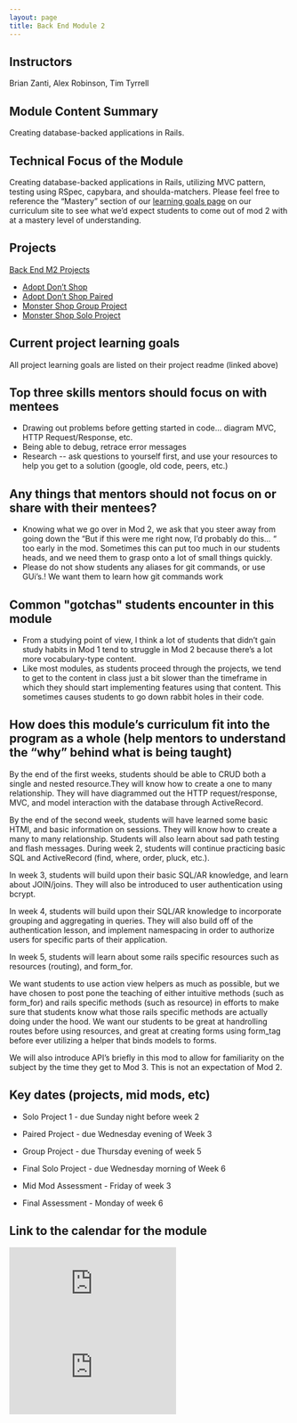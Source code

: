 ```yaml
---
layout: page
title: Back End Module 2
---
```


## Instructors
Brian Zanti, Alex Robinson, Tim Tyrrell

## Module Content Summary

Creating database-backed applications in Rails.

## Technical Focus of the Module

Creating database-backed applications in Rails, utilizing MVC pattern, testing using RSpec, capybara, and shoulda-matchers. Please feel free to reference the “Mastery” section of our [learning goals page](https://backend.turing.io/module2/success/learning_goals) on our curriculum site to see what we’d expect students to come out of mod 2 with at a mastery level of understanding.

## Projects

<section>
  <a href="https://backend.turing.io/module2/projects/index" class="btn btn-dark">Back End M2 Projects</a>
</section>

* [Adopt Don’t Shop](https://github.com/turingschool-examples/adopt_dont_shop_2005)
* [Adopt Don’t Shop Paired](https://github.com/turingschool-examples/adopt_dont_shop_paired)
* [Monster Shop Group Project](https://github.com/turingschool-examples/monster_shop_2005)
* [Monster Shop Solo Project](https://github.com/turingschool-examples/monster_shop_final)

## Current project learning goals

All project learning goals are listed on their project readme (linked above)

## Top three skills mentors should focus on with mentees

* Drawing out problems before getting started in code… diagram MVC, HTTP Request/Response, etc.
* Being able to debug, retrace error messages
* Research -- ask questions to yourself first, and use your resources to help you get to a solution (google, old code, peers, etc.)


## Any things that mentors should __not__ focus on or share with their mentees?

* Knowing what we go over in Mod 2, we ask that you steer away from going down the “But if this were me right now, I’d probably do this… “ too early in the mod. Sometimes this can put too much in our students heads, and we need them to grasp onto a lot of small things quickly.
* Please do not show students any aliases for git commands, or use GUi’s.! We want them to learn how git commands work


## Common "gotchas" students encounter in this module

* From a studying point of view, I think a lot of students that didn’t gain study habits in Mod 1 tend to struggle in Mod 2 because there’s a lot more vocabulary-type content.
* Like most modules, as students proceed through the projects, we tend to get to the content in class just a bit slower than the timeframe in which they should start implementing features using that content. This sometimes causes students to go down rabbit holes in their code.

## How does this module’s curriculum fit into the program as a whole __(help mentors to understand the “why” behind what is being taught)__

By the end of the first weeks, students should be able to CRUD both a single and nested resource.They will know how to create a one to many relationship.  They will have diagrammed out the HTTP request/response, MVC, and model interaction with the database through ActiveRecord.

By the end of the second week, students will have learned some basic HTMl, and basic information on sessions. They will know how to create a many to many relationship. Students will also learn about sad path testing and flash messages. During week 2, students will continue practicing basic SQL and ActiveRecord (find, where, order, pluck, etc.).

In week 3, students will build upon their basic SQL/AR knowledge, and learn about JOIN/joins. They will also be introduced to user authentication using bcrypt.

In week 4, students will build upon their SQL/AR knowledge to incorporate grouping and aggregating in queries. They will also build off of the authentication lesson, and implement namespacing in order to authorize users for specific parts of their application.

In week 5, students will learn about some rails specific resources such as resources (routing), and form_for.


We want students to use action view helpers as much as possible, but we have chosen to post pone the teaching of either intuitive methods (such as form_for) and rails specific methods (such as resource) in efforts to make sure that students know what those rails specific methods are actually doing under the hood. We want our students to be great at handrolling routes before using resources, and great at creating forms using form_tag before ever utilizing a helper that binds models to forms.

We will also introduce API’s briefly in this mod to allow for familiarity on the subject by the time they get to Mod 3. This is not an expectation of Mod 2.

## Key dates (projects, mid mods, etc)

* Solo Project 1 - due Sunday night before week 2
* Paired Project - due Wednesday evening of Week 3
* Group Project - due Thursday evening of week 5
* Final Solo Project - due Wednesday morning of Week 6

* Mid Mod Assessment - Friday of week 3
* Final Assessment - Monday of week 6


## Link to the calendar for the module

<section class="module-content" data-module="2">
  <div class="responsive-iframe-container">
    <div class='tablet'>
      <iframe src="https://calendar.google.com/calendar/embed?showTitle=0&amp;showPrint=0&amp;showCalendars=0&amp;mode=AGENDA&amp;height=400&amp;wkst=1&amp;bgcolor=%23FFFFFF&amp;src=casimircreative.com_rps2hg1nfqjih4rcl3gl6s4lpk%40group.calendar.google.com&amp;color=%230F4B38&amp;ctz=America%2FDenver"
        style="border-width:0" frameborder="0" scrolling="no"></iframe>
    </div>
    <div class='desktop'>
      <iframe src="https://calendar.google.com/calendar/embed?showTitle=0&amp;showNav=1&amp;showDate=0&amp;showPrint=0&amp;showTabs=0&amp;showCalendars=0&amp;showTz=0&amp;mode=WEEK&amp;height=400&amp;wkst=1&amp;bgcolor=%23FFFFFF&amp;src=casimircreative.com_rps2hg1nfqjih4rcl3gl6s4lpk%40group.calendar.google.com&amp;color=%230F4B38&amp;ctz=America%2FDenver"
        style="border-width:0" frameborder="0" scrolling="no"></iframe>
    </div>
  </div>
</section>

